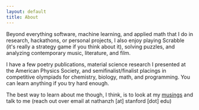 ```yaml
---
layout: default
title: About
---
```


Beyond everything software, machine learning, and applied math that I do in research, hackathons, or personal projects, I also enjoy playing Scrabble (it's really a strategy game if you think about it), solving puzzles, and analyzing contemporary music, literature, and film.

I have a few poetry publications, material science research I presented at the American Physics Society, and semifinalist/finalist placings in competitive olympiads for chemistry, biology, math, and programming. You can learn anything if you try hard enough.

The best way to learn about me though, I think, is to look at my [musings](/tagged/musings/) and talk to me (reach out over email at nathanzh [at] stanford [dot] edu)

<!-- #### What non-traditional things were you doing growing up?

In elementary school, I learned how to code in Java and created games and animations using Khan Academy's Java interface. For my mom's birthday, I even made her a digital animated card. By middle school, I began creating Unity games in C#, developing a full 3D platformer game with unique mechanics like building temporary platforms. I even ended up placing first place in a TSA competition! 

I also used to play video games a lot. However, I think I played so much that I eventually got tired. I found playing video games unfulfilling and instead focused on things that were intellectually stimulating to me. I studied math for fun, solved competitive programming problems, practiced chess, and picked up piano (after having quit). I still watched a lot of YouTube, but instead focused on videos that provided something genuinely interesting. With this commitment to working towards fulfillment, I even read chemistry and biology textbooks out of curiosity (and of course a little spite against those who said I couldn't 😊). Through these constructive hobbies, I could actually feel a sense of accomplishment and purpose, building towards meaningful goals. -->

<!-- #### Have you ever started a business, or dedicated yourself to a major project? Standout achievements? If yes, please describe the organization or project you started, your reason for starting it, and your role.

I founded CharterHacks, a hackathon at my school in Delaware, to address educational gaps I observed. Passion wasn't met with resources. During COVID, I noticed many students eager to work on innovative projects, so I created the hackathon to help them explore their interests and develop new skills.

As Director, I assembled an organizing team of passionate students, developed a plan, built a website, secured sponsors, and marketed to parent-teacher groups. Our goal was to make CharterHacks accessible to students across Delaware, many of whom were new to hackathons. 

The event had 100+ students. Despite a few unexpected challenges with running such a large operation, I consider CharterHacks a standout achievement because of its lasting effect on participants. Throughout every interaction with participants, I made sure that we emphasized the importance and beauty of a maker mentality, creating projects, working on something you are truly interested in. Since the event, I’ve kept in touch and informally mentored several students who have now done amazing things including but not limited to competing in FIRST Robotics at Worlds, conducting foundational research, and being accepted into top universities such as MIT, Yale and so on. Who knows what more will happen down the line. Ultimately, I believe that providing resources and personalized guidance to passionate students—emphasizing a maker mentality—is how to make the greatest impact on the world with minimal resources. -->

<!-- #### We’ve noticed legendary builders to not just bring a bright mind and grit to the table. Since childhood we watched them facing adversity, either acute or omni-present for long stretches of time. We are curious to know how you think, being you, dealing with adversity shaped you.

Ever since I was young, I was quiet and observant rather than vocal. This often led to situations where I struggled to stand up for myself, resulting in being put down or dismissed. I was expected to listen, yet rarely listened to in return. In middle school and at home, I was frequently told I was wrong or misremembering things, simply because I wasn’t vocal enough to justify my thoughts. These experiences allowed me time to develop my own opinions and learn how to disagree, even if everyone else insisted I was wrong.

There were moments when the work I had done was credited to others or I was punished for things I hadn’t done simply because my shyness somehow meant guilt. I’ve endured slurs for being Asian and faced ridicule and harassment with a stoic face. Over time, I learned to vocalize my thoughts and convictions, knowing when to fight back or succeed in silence, uncredited. These cumulative experiences gave me a kind of absurdist outlook on life: I began to construct my own view of how the world is, how it should be, why things happen, and why I do things. 

Adversity has shaped me by teaching me to construct my own worldview, stand firm in my beliefs, and relentlessly pursue my ideal of the human function—including but not limited to personality, integrity, and measured effort. It has honed my ability to live with purpose and act with intention, guided by a philosophy rooted in conviction and growth, ensuring that I live according to a Sartrian idea of good faith. -->


<!-- #### Tell us about a risk youʼve taken or a challenge you've faced. Tell us whether you failed or succeeded, how you behaved, and how you think this reflects your character.

In high school, despite taking the maximum APs and college-level courses, I found classes unchallenging. So, I began focusing on personal projects such as Kaggle competitions, olympiad studies, and material science research. Prioritizing these, I often skipped school to work on side projects, nearly jeopardizing my graduation due to absences. Despite this, I graduated with As. This reflects my willingness to break social norms and drop everything to pursue personal growth and impactful projects. -->
